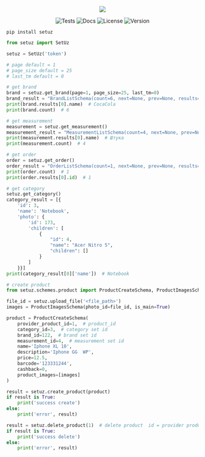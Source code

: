 <p align="center">
  <img src="https://user-images.githubusercontent.com/44405438/115976379-f20bea80-a586-11eb-9a2b-7100e124e79e.png" />
</p>

<p align="center">
<img alt="Tests" src="https://github.com/awtkns/fastapi-crudrouter/workflows/Python%20application/badge.svg" />
<img alt="Docs" src="https://github.com/awtkns/fastapi-crudrouter/workflows/docs/badge.svg" />
  <img alt="License" src="https://img.shields.io/github/license/awtkns/fastapi-crudrouter?color=%2334D058" />
<img alt="Version" src="https://img.shields.io/pypi/v/setuz" />
</p>

```shell
pip install setuz
```

```python
from setuz import SetUz

setuz = SetUz('token')

# page default = 1
# page_size default = 25
# last_tm default = 0

# get brand
brand = setuz.get_brand(page=1, page_size=25, last_tm=0)
brand_result = "BrandListSchema(count=6, next=None, prev=None, results=[BrandSchema(id=122, name='CocaCola', tm=1)])"
print(brand.results[0].name)  # CocaCola
print(brand.count)  # 6

# get measurement
measurement = setuz.get_measurement()
measurement_result = "MeasurementListSchema(count=4, next=None, prev=None, results=[MeasurementSchema(id=4, name='Штука', short_name='шт', tm=1)])"
print(measurement.results[0].name)  # Штука
print(measurement.count)  # 4

# get order
order = setuz.get_order()
order_result = "OrderListSchema(count=1, next=None, prev=None, results=[OrderSchema(id=1, total_price=700000.0, status='pending', order_products=[OrderProductSchema(id=1, total_price=600000.0, quantity=12, product=Product(provider_product_id=1, name='Test product'))], created_date=datetime.datetime(2021, 4, 26, 4, 28, 55, 656147))])"
print(order.count)  # 1
print(order.results[0].id)  # 1

# get category
setuz.get_category()
category_result = [{
    'id': 3,
    'name': 'Notebook',
    'photo': {
        'id': 173,
        'children': [
            {
                "id": 4,
                "name": "Acer Nitro 5",
                "children": []
            }
        ]
    }}]
print(category_result[0]['name'])  # Notebook

# create product
from setuz.schemes.product import ProductCreateSchema, ProductImagesSchema

file_id = setuz.upload_file('<file_path>')
images = ProductImagesSchema(photo_id=file_id, is_main=True)

product = ProductCreateSchema(
    provider_product_id=1,  # product_id
    category_id=3,  # category set id
    brand_id=122,  # brand set id
    measurement_id=4,  # measurement set id
    name='Iphone XL 10',
    description='Iphone GG  WP',
    price=12.5,
    barcode='123331244',
    cashback=0,
    product_images=[images]
)

result = setuz.create_product(product)
if result is True:
    print('success create')
else:
    print('error', result)

result = setuz.delete_product(1)  # delete product  id = provider product id 
if result is True:
    print('success delete')
else:
    print('error', result)

```
